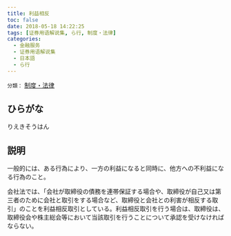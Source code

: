 ```yaml
---
title: 利益相反
toc: false
date: 2018-05-18 14:22:25
tags: [证券用语解说集, ら行, 制度・法律]
categories:
  - 金融服务
  - 证券用语解说集
  - 日本語
  - ら行
---
```


`分類：` [制度・法律](/tags/制度・法律/)

## ひらがな

りえきそうはん

## 説明

一般的には、ある行為により、一方の利益になると同時に、他方への不利益になる行為のこと。

会社法では、「会社が取締役の債務を連帯保証する場合や、取締役が自己又は第三者のために会社と取引をする場合など、取締役と会社との利害が相反する取引」のことを利益相反取引としている。利益相反取引を行う場合は、取締役は、取締役会や株主総会等において当該取引を行うことについて承認を受けなければならない。
